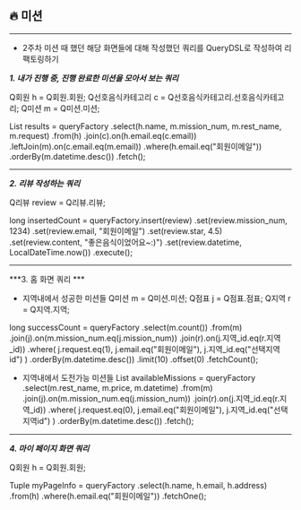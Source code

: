 ## 🔥 미션

---

- 2주차 미션 때 했던 해당 화면들에 대해 작성했던 쿼리를 QueryDSL로 작성하여 리팩토링하기


***1.  내가 진행 중, 진행 완료한 미션을 모아서 보는 쿼리***

Q회원 h = Q회원.회원;
Q선호음식카테고리 c = Q선호음식카테고리.선호음식카테고리;
Q미션 m = Q미션.미션;

List<Tuple> results = queryFactory
    .select(h.name, m.mission_num, m.rest_name, m.request)
    .from(h)
    .join(c).on(h.email.eq(c.email))
    .leftJoin(m).on(c.email.eq(m.email))
    .where(h.email.eq("회원이메일"))
    .orderBy(m.datetime.desc())
    .fetch();

---


***2. 리뷰 작성하는 쿼리***

Q리뷰 review = Q리뷰.리뷰;

long insertedCount = queryFactory.insert(review)
    .set(review.mission_num, 1234)
    .set(review.email, "회원이메일")
    .set(review.star, 4.5)
    .set(review.content, "좋은음식이었어요~:)")
    .set(review.datetime, LocalDateTime.now())
    .execute();

---


***3. 홈 화면 쿼리 ***

- 지역내에서 성공한 미션들
Q미션 m = Q미션.미션;
Q점표 j = Q점표.점표;
Q지역 r = Q지역.지역;

long successCount = queryFactory
    .select(m.count())
    .from(m)
    .join(j).on(m.mission_num.eq(j.mission_num))
    .join(r).on(j.지역_id.eq(r.지역_id))
    .where(
        j.request.eq(1),
        j.email.eq("회원이메일"),
        j.지역_id.eq("선택지역id")
    )
    .orderBy(m.datetime.desc())
    .limit(10)
    .offset(0)
    .fetchCount();

- 지역내에서 도전가능 미션들
List<Tuple> availableMissions = queryFactory
    .select(m.rest_name, m.price, m.datetime)
    .from(m)
    .join(j).on(m.mission_num.eq(j.mission_num))
    .join(r).on(j.지역_id.eq(r.지역_id))
    .where(
        j.request.eq(0),
        j.email.eq("회원이메일"),
        j.지역_id.eq("선택지역id")
    )
    .orderBy(m.datetime.desc())
    .fetch();
  
---


***4. 마이 페이지 화면 쿼리***

Q회원 h = Q회원.회원;

Tuple myPageInfo = queryFactory
    .select(h.name, h.email, h.address)
    .from(h)
    .where(h.email.eq("회원이메일"))
    .fetchOne();


  

